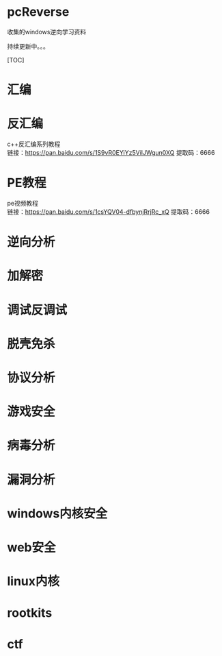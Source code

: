 # pcReverse
收集的windows逆向学习资料

持续更新中。。。

[TOC]


# 汇编

# 反汇编
c++反汇编系列教程  
链接：https://pan.baidu.com/s/1S9vR0EYiYz5VilJWgun0XQ 
提取码：6666 


# PE教程
pe视频教程  
链接：https://pan.baidu.com/s/1csYQV04-dfbynjRrjRc_xQ 
提取码：6666 

# 逆向分析

# 加解密

# 调试反调试

# 脱壳免杀

# 协议分析

# 游戏安全

# 病毒分析

# 漏洞分析

# windows内核安全

# web安全

# linux内核

# rootkits

# ctf

